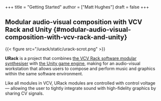 +++
title = "Getting Started"
author = ["Matt Hughes"]
draft = false
+++

## Modular audio-visual composition with VCV Rack and Unity {#modular-audio-visual-composition-with-vcv-rack-and-unity}

{{< figure src="/urack/static/urack-scrot.png" >}}

**URack** is a project that combines [the VCV Rack software modular synthesiser](https://vcvrack.com/)
 with [the Unity game engine](https://unity.com/), making for an audio-visual workstation that allows
 users to compose and perform music and graphics within the same software
 environment.

Like all modules in VCV, URack modules are controlled with control voltage —
allowing the user to tightly integrate sound with high-fidelity graphics by
sharing CV signals.
